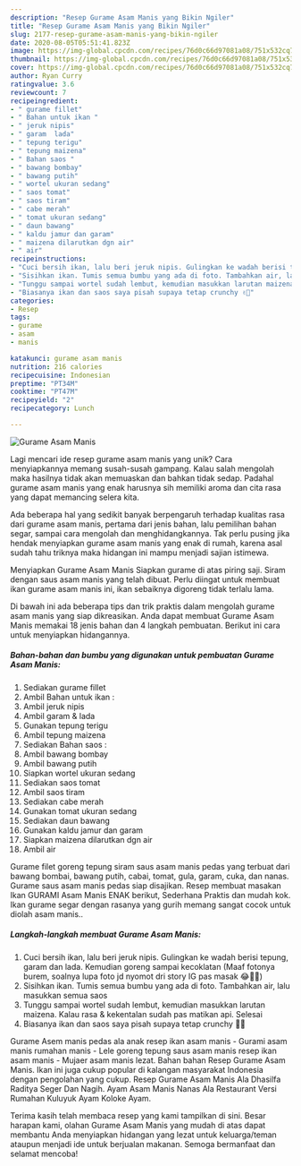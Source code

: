 ```yaml
---
description: "Resep Gurame Asam Manis yang Bikin Ngiler"
title: "Resep Gurame Asam Manis yang Bikin Ngiler"
slug: 2177-resep-gurame-asam-manis-yang-bikin-ngiler
date: 2020-08-05T05:51:41.823Z
image: https://img-global.cpcdn.com/recipes/76d0c66d97081a08/751x532cq70/gurame-asam-manis-foto-resep-utama.jpg
thumbnail: https://img-global.cpcdn.com/recipes/76d0c66d97081a08/751x532cq70/gurame-asam-manis-foto-resep-utama.jpg
cover: https://img-global.cpcdn.com/recipes/76d0c66d97081a08/751x532cq70/gurame-asam-manis-foto-resep-utama.jpg
author: Ryan Curry
ratingvalue: 3.6
reviewcount: 7
recipeingredient:
- " gurame fillet"
- " Bahan untuk ikan "
- " jeruk nipis"
- " garam  lada"
- " tepung terigu"
- " tepung maizena"
- " Bahan saos "
- " bawang bombay"
- " bawang putih"
- " wortel ukuran sedang"
- " saos tomat"
- " saos tiram"
- " cabe merah"
- " tomat ukuran sedang"
- " daun bawang"
- " kaldu jamur dan garam"
- " maizena dilarutkan dgn air"
- " air"
recipeinstructions:
- "Cuci bersih ikan, lalu beri jeruk nipis. Gulingkan ke wadah berisi tepung, garam dan lada. Kemudian goreng sampai kecoklatan (Maaf fotonya burem, soalnya lupa foto jd nyomot dri story IG pas masak 😂✌🏻)"
- "Sisihkan ikan. Tumis semua bumbu yang ada di foto. Tambahkan air, lalu masukkan semua saos"
- "Tunggu sampai wortel sudah lembut, kemudian masukkan larutan maizena. Kalau rasa &amp; kekentalan sudah pas matikan api. Selesai"
- "Biasanya ikan dan saos saya pisah supaya tetap crunchy ✌🏻"
categories:
- Resep
tags:
- gurame
- asam
- manis

katakunci: gurame asam manis 
nutrition: 216 calories
recipecuisine: Indonesian
preptime: "PT34M"
cooktime: "PT47M"
recipeyield: "2"
recipecategory: Lunch

---
```



![Gurame Asam Manis](https://img-global.cpcdn.com/recipes/76d0c66d97081a08/751x532cq70/gurame-asam-manis-foto-resep-utama.jpg)

Lagi mencari ide resep gurame asam manis yang unik? Cara menyiapkannya memang susah-susah gampang. Kalau salah mengolah maka hasilnya tidak akan memuaskan dan bahkan tidak sedap. Padahal gurame asam manis yang enak harusnya sih memiliki aroma dan cita rasa yang dapat memancing selera kita.

Ada beberapa hal yang sedikit banyak berpengaruh terhadap kualitas rasa dari gurame asam manis, pertama dari jenis bahan, lalu pemilihan bahan segar, sampai cara mengolah dan menghidangkannya. Tak perlu pusing jika hendak menyiapkan gurame asam manis yang enak di rumah, karena asal sudah tahu triknya maka hidangan ini mampu menjadi sajian istimewa.

Menyiapkan Gurame Asam Manis Siapkan gurame di atas piring saji. Siram dengan saus asam manis yang telah dibuat. Perlu diingat untuk membuat ikan gurame asam manis ini, ikan sebaiknya digoreng tidak terlalu lama.


Di bawah ini ada beberapa tips dan trik praktis dalam mengolah gurame asam manis yang siap dikreasikan. Anda dapat membuat Gurame Asam Manis memakai 18 jenis bahan dan 4 langkah pembuatan. Berikut ini cara untuk menyiapkan hidangannya.

<!--inarticleads1-->

##### Bahan-bahan dan bumbu yang digunakan untuk pembuatan Gurame Asam Manis:

1. Sediakan  gurame fillet
1. Ambil  Bahan untuk ikan :
1. Ambil  jeruk nipis
1. Ambil  garam &amp; lada
1. Gunakan  tepung terigu
1. Ambil  tepung maizena
1. Sediakan  Bahan saos :
1. Ambil  bawang bombay
1. Ambil  bawang putih
1. Siapkan  wortel ukuran sedang
1. Sediakan  saos tomat
1. Ambil  saos tiram
1. Sediakan  cabe merah
1. Gunakan  tomat ukuran sedang
1. Sediakan  daun bawang
1. Gunakan  kaldu jamur dan garam
1. Siapkan  maizena dilarutkan dgn air
1. Ambil  air


Gurame filet goreng tepung siram saus asam manis pedas yang terbuat dari bawang bombai, bawang putih, cabai, tomat, gula, garam, cuka, dan nanas. Gurame saus asam manis pedas siap disajikan. Resep membuat masakan Ikan GURAMI Asam Manis ENAK berikut, Sederhana Praktis dan mudah kok. Ikan gurame segar dengan rasanya yang gurih memang sangat cocok untuk diolah asam manis.. 

<!--inarticleads2-->

##### Langkah-langkah membuat Gurame Asam Manis:

1. Cuci bersih ikan, lalu beri jeruk nipis. Gulingkan ke wadah berisi tepung, garam dan lada. Kemudian goreng sampai kecoklatan (Maaf fotonya burem, soalnya lupa foto jd nyomot dri story IG pas masak 😂✌🏻)
1. Sisihkan ikan. Tumis semua bumbu yang ada di foto. Tambahkan air, lalu masukkan semua saos
1. Tunggu sampai wortel sudah lembut, kemudian masukkan larutan maizena. Kalau rasa &amp; kekentalan sudah pas matikan api. Selesai
1. Biasanya ikan dan saos saya pisah supaya tetap crunchy ✌🏻


Gurame Asem manis pedas ala anak resep ikan asam manis - Gurami asam manis rumahan manis - Lele goreng tepung saus asam manis resep ikan asam manis - Mujaer asam manis lezat. Bahan bahan Resep Gurame Asam Manis. Ikan ini juga cukup popular di kalangan masyarakat Indonesia dengan pengolahan yang cukup. Resep Gurame Asam Manis Ala Dhasilfa Raditya Seger Dan Nagih. Ayam Asam Manis Nanas Ala Restaurant Versi Rumahan Kuluyuk Ayam Koloke Ayam. 

Terima kasih telah membaca resep yang kami tampilkan di sini. Besar harapan kami, olahan Gurame Asam Manis yang mudah di atas dapat membantu Anda menyiapkan hidangan yang lezat untuk keluarga/teman ataupun menjadi ide untuk berjualan makanan. Semoga bermanfaat dan selamat mencoba!
